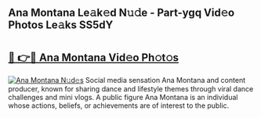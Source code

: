 ## Ana Montana Le𝚊k𝚎d N𝚞𝚍e - Part-ygq Vid𝚎o Photos Le𝚊ks SS5dY

# <h2><a href="http://fbf2ly.evod.top/?m=Ana+Montana">🔗 👉🔴 Ana Montana Vid𝚎o Ph𝚘t𝚘s</a></h2>

[![Ana Montana N𝚞d𝚎s](https://i.imgur.com/8V9OHl7.gif)](http://fbf2ly.evod.top/?m=Ana+Montana)
Social media sensation Ana Montana and content producer, known for sharing dance and lifestyle themes through viral dance challenges and mini vlogs. A public figure Ana Montana is an individual whose actions, beliefs, or achievements are of interest to the public. 
